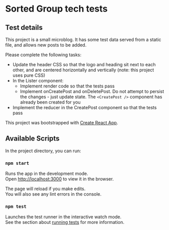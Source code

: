 # Sorted Group tech tests

## Test details

This project is a small microblog. It has some test data served from a static file, and allows new posts to be added.

Please complete the following tasks:

- Update the header CSS so that the logo and heading sit next to each other, and are centered horizontally and vertically (note: this project uses pure CSS)
- In the Lister component:
    - Implement render code so that the tests pass
    - Implement onCreatePost and onDeletePost. Do not attempt to persist the changes - just update state. The `<CreatePost />` component has already been created for you
- Implement the reducer in the CreatePost component so that the tests pass

This project was bootstrapped with [Create React App](https://github.com/facebook/create-react-app).

## Available Scripts

In the project directory, you can run:

### `npm start`

Runs the app in the development mode.<br />
Open [http://localhost:3000](http://localhost:3000) to view it in the browser.

The page will reload if you make edits.<br />
You will also see any lint errors in the console.

### `npm test`

Launches the test runner in the interactive watch mode.<br />
See the section about [running tests](https://facebook.github.io/create-react-app/docs/running-tests) for more information.
